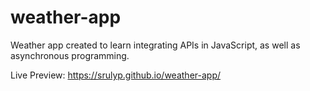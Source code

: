 # weather-app

Weather app created to learn integrating APIs in JavaScript, as well as asynchronous programming.

Live Preview: https://srulyp.github.io/weather-app/
